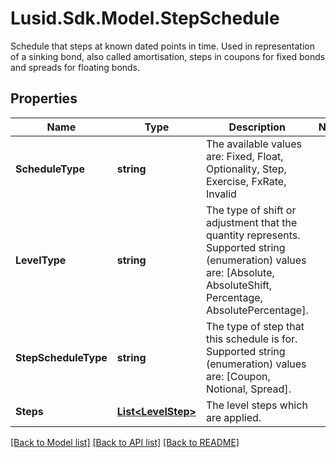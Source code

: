 # Lusid.Sdk.Model.StepSchedule
Schedule that steps at known dated points in time.  Used in representation of a sinking bond, also called amortisation, steps in coupons for fixed bonds and spreads for floating bonds.

## Properties

Name | Type | Description | Notes
------------ | ------------- | ------------- | -------------
**ScheduleType** | **string** | The available values are: Fixed, Float, Optionality, Step, Exercise, FxRate, Invalid | 
**LevelType** | **string** | The type of shift or adjustment that the quantity represents.    Supported string (enumeration) values are: [Absolute, AbsoluteShift, Percentage, AbsolutePercentage]. | 
**StepScheduleType** | **string** | The type of step that this schedule is for.  Supported string (enumeration) values are: [Coupon, Notional, Spread]. | 
**Steps** | [**List&lt;LevelStep&gt;**](LevelStep.md) | The level steps which are applied. | 

[[Back to Model list]](../README.md#documentation-for-models) [[Back to API list]](../README.md#documentation-for-api-endpoints) [[Back to README]](../README.md)

